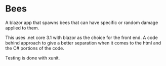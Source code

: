 # Bees

A blazor app that spawns bees that can have specific or random damage applied to them.

This uses .net core 3.1 with blazor as the choice for the front end. A code behind approach to give a better separation when it comes to the html and the C# portions of the code.

Testing is done with xunit.
